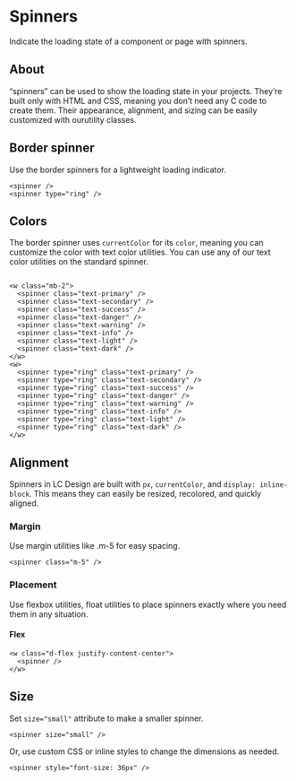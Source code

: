 # Spinners

Indicate the loading state of a component or page with spinners.

## About

“spinners” can be used to show the loading state in your projects. They’re built only with HTML and CSS, meaning you don’t need any C code to create them. Their appearance, alignment, and sizing can be easily customized with ourutility classes.

## Border spinner

Use the border spinners for a lightweight loading indicator.

``` spinners-demo-xml
<spinner />
<spinner type="ring" />
```

## Colors

The border spinner uses `currentColor` for its `color`, meaning you can customize the color with text color utilities. You can use any of our text color utilities on the standard spinner.

``` colors-spinners-demo-xml

<w class="mb-2">
  <spinner class="text-primary" />
  <spinner class="text-secondary" />
  <spinner class="text-success" />
  <spinner class="text-danger" />
  <spinner class="text-warning" />
  <spinner class="text-info" />
  <spinner class="text-light" />
  <spinner class="text-dark" />
</w>
<w>
  <spinner type="ring" class="text-primary" />
  <spinner type="ring" class="text-secondary" />
  <spinner type="ring" class="text-success" />
  <spinner type="ring" class="text-danger" />
  <spinner type="ring" class="text-warning" />
  <spinner type="ring" class="text-info" />
  <spinner type="ring" class="text-light" />
  <spinner type="ring" class="text-dark" />
</w>
```

## Alignment

Spinners in LC Design are built with `px`, `currentColor`, and `display: inline-block`. This means they can easily be resized, recolored, and quickly aligned.

### Margin

Use margin utilities like .m-5 for easy spacing.

``` margin-spinners-demo-xml
<spinner class="m-5" />
```

### Placement

Use flexbox utilities, float utilities to place spinners exactly where you need them in any situation.

#### Flex

``` flex-spinners-demo-xml
<w class="d-flex justify-content-center">
  <spinner />
</w>
```

## Size

Set `size="small"` attribute to make a smaller spinner.

``` size-spinners-demo-xml
<spinner size="small" />
```

Or, use custom CSS or inline styles to change the dimensions as needed.

``` style-spinners-demo-xml
<spinner style="font-size: 36px" />
```

